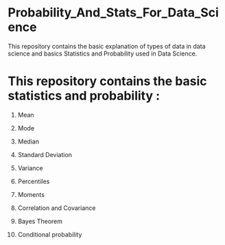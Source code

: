 # Probability_And_Stats_For_Data_Science
This repository contains the basic explanation of types of data in data science and basics Statistics and Probability used in Data Science.

# This repository contains the basic statistics and probability :

1. Mean

2. Mode

3. Median

4. Standard Deviation 

5. Variance

6. Percentiles

7. Moments

8. Correlation and Covariance

9. Bayes Theorem 

10. Conditional probability 
